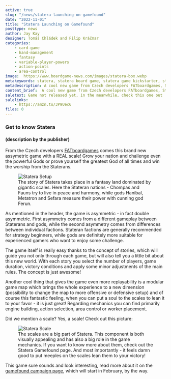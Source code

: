 ```yaml
---
active: true
slug: "/news/statera-launching-on-gamefound"
date: "2022-11-01"
title: "Statera Launching on Gamefound"
posttype: news
author: Jay Kay
designer: Tomáš Chládek and Filip Kráčmar
categories: 
    - card-game
    - hand-management
    - fantasy
    - variable-player-powers
    - action-points
    - area-control
image:  https://www.boardgame-news.com/images/statera-box.webp
metakeywords: statera, statera board game, statera game kickstarter, statera gamefound
metadescription: A cool new game from Czech developers FATboardgames, Statera, is in the making. Check it out here.
content_brief:  A cool new game from Czech developers FATboardgames, Statera, is in the making. Check it out here.
saletext: Game not released yet, in the meanwhile, check this one out
salelinks: 
    - https://amzn.to/3P9Uec6
files: 0
---
```


### Get to know Statera
#### (description by the publisher)
From the Czech developers <a href="https://fatboardgames.com/" target="_blank">FATboardgames</a> comes this brand new assymetric game with a REAL scale! Grow your nation and challenge even the powerful Gods or prove yourself the greatest God of all times and win the worship from the Staterans.
<figure class="figure">
    <img class="image fit" alt="Statera Setup" src="https://www.boardgame-news.com/images/statera-setup.webp" >
    </img>
    <figcaption class="figcaption">The story of Statera takes place in a fantasy land dominated by gigantic scales. Here the Stateran nations - Chompas and Fauns try to live in peace and harmony, while gods Hanibal, Metatron and Sefara measure their power with cunning god Ferun.</figcaption>
</figure>

As mentioned in the header, the game is asymmetric - in fact double asymmetric. First asymmetry comes from a different gameplay between Staterans and gods, while the second asymmetry comes from differences between individual factions. Stateran factions are generally recommended for strategy beginners, while gods are definitely more suitable for experienced gamers who want to enjoy some challenge.  

The game itself is really easy thanks to the concept of stories, which will guide you not only through each game, but will also tell you a little bit about this new world. With each story you select the number of players, game duration, victory conditions and apply some minor adjustments of the main rules. The concept is just awesome!  

Another cool thing that gives the game even more replayability is a modular game map which brings the whole experience to a new dimension (possibility to change the map to more offensive or defensive setup) and of course this fantastic feeling, when you can put a soul to the scales to lean it to your favor - it is just great! Regarding mechanics you can find primarily engine building, action selection, area control or worker placement.  

Did we mention a scale? Yes, a scale! Check out this picture:

<figure class="figure">
    <img class="image fit" alt="Statera Scale" src="https://www.boardgame-news.com/images/statera-scale.webp" >
    </img>
    <figcaption class="figcaption">The scales are a big part of Statera. This component is both visually appealing and has also a big role in the game mechanics. If you want to know more about them, check out the Statera Gamefound page. And most importantly - it feels damn good to put meeples on the scales lean them to your victory!</figcaption>
</figure>

This game sure sounds and look interesting, read more about it on the <a href="https://gamefound.com/projects/fatboardgames/statera" rel="nofollow" target="_blank">gamefound campaign page</a>, which will start in February, by the way.